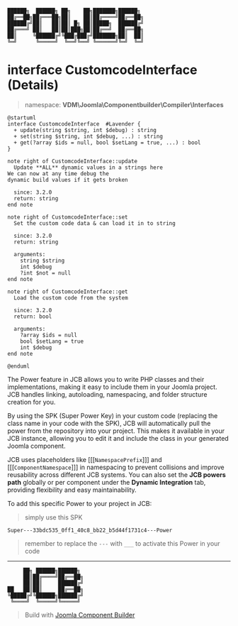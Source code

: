 ```
██████╗  ██████╗ ██╗    ██╗███████╗██████╗
██╔══██╗██╔═══██╗██║    ██║██╔════╝██╔══██╗
██████╔╝██║   ██║██║ █╗ ██║█████╗  ██████╔╝
██╔═══╝ ██║   ██║██║███╗██║██╔══╝  ██╔══██╗
██║     ╚██████╔╝╚███╔███╔╝███████╗██║  ██║
╚═╝      ╚═════╝  ╚══╝╚══╝ ╚══════╝╚═╝  ╚═╝
```
# interface CustomcodeInterface (Details)
> namespace: **VDM\Joomla\Componentbuilder\Compiler\Interfaces**

```uml
@startuml
interface CustomcodeInterface  #Lavender {
  + update(string $string, int $debug) : string
  + set(string $string, int $debug, ...) : string
  + get(?array $ids = null, bool $setLang = true, ...) : bool
}

note right of CustomcodeInterface::update
  Update **ALL** dynamic values in a strings here
We can now at any time debug the
dynamic build values if it gets broken

  since: 3.2.0
  return: string
end note

note right of CustomcodeInterface::set
  Set the custom code data & can load it in to string

  since: 3.2.0
  return: string
  
  arguments:
    string $string
    int $debug
    ?int $not = null
end note

note right of CustomcodeInterface::get
  Load the custom code from the system

  since: 3.2.0
  return: bool
  
  arguments:
    ?array $ids = null
    bool $setLang = true
    int $debug
end note
 
@enduml
```

The Power feature in JCB allows you to write PHP classes and their implementations, making it easy to include them in your Joomla project. JCB handles linking, autoloading, namespacing, and folder structure creation for you.

By using the SPK (Super Power Key) in your custom code (replacing the class name in your code with the SPK), JCB will automatically pull the power from the repository into your project. This makes it available in your JCB instance, allowing you to edit it and include the class in your generated Joomla component.

JCB uses placeholders like [[[`NamespacePrefix`]]] and [[[`ComponentNamespace`]]] in namespacing to prevent collisions and improve reusability across different JCB systems. You can also set the **JCB powers path** globally or per component under the **Dynamic Integration** tab, providing flexibility and easy maintainability.

To add this specific Power to your project in JCB:

> simply use this SPK
```
Super---33bdc535_0ff1_40c8_bb22_b5d44f1731c4---Power
```
> remember to replace the `---` with `___` to activate this Power in your code

---
```
     ██╗ ██████╗██████╗
     ██║██╔════╝██╔══██╗
     ██║██║     ██████╔╝
██   ██║██║     ██╔══██╗
╚█████╔╝╚██████╗██████╔╝
 ╚════╝  ╚═════╝╚═════╝
```
> Build with [Joomla Component Builder](https://git.vdm.dev/joomla/Component-Builder)

